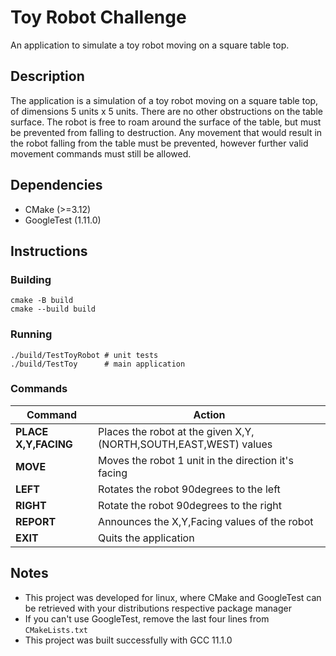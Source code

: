 # Toy Robot Challenge

An application to simulate a toy robot moving on a square table top.

## Description

The application is a simulation of a toy robot moving on a square table top, of dimensions 5 units x 5 units. There are no other obstructions on the table surface. The robot is free to roam around the surface of the table, but must be prevented from falling to destruction. Any movement that would result in the robot falling from the table must be prevented, however further valid movement commands must still be allowed.

## Dependencies

* CMake (>=3.12)
* GoogleTest (1.11.0)

## Instructions

### Building

```shell
cmake -B build
cmake --build build
```

### Running

```shell
./build/TestToyRobot # unit tests
./build/TestToy      # main application
```

### Commands

| Command | Action |
| ------ | ------ |
| **PLACE X,Y,FACING** | Places the robot at the given X,Y,(NORTH,SOUTH,EAST,WEST) values |
| **MOVE** | Moves the robot 1 unit in the direction it's facing |
| **LEFT** | Rotates the robot 90degrees to the left |
| **RIGHT** | Rotate the robot 90degrees to the right |
| **REPORT** | Announces the X,Y,Facing values of the robot |
| **EXIT** | Quits the application |

## Notes

- This project was developed for linux, where CMake and GoogleTest can be retrieved with your distributions respective package manager
- If you can't use GoogleTest, remove the last four lines from `CMakeLists.txt`
- This project was built successfully with GCC 11.1.0
